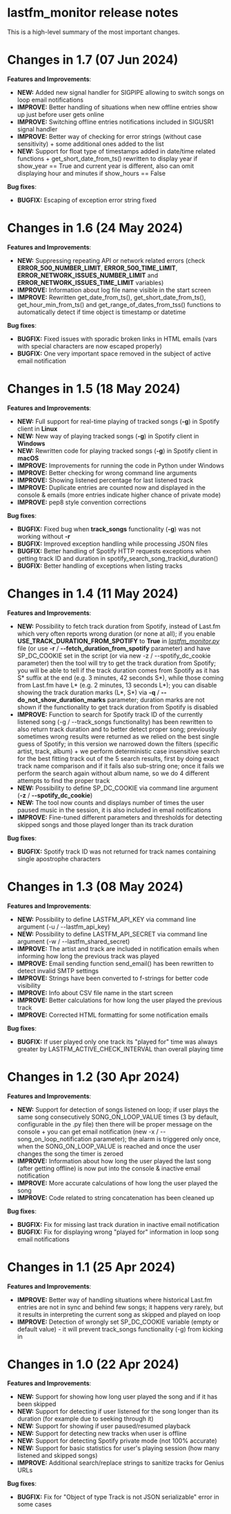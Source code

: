 # lastfm_monitor release notes

This is a high-level summary of the most important changes. 

# Changes in 1.7 (07 Jun 2024)

**Features and Improvements**:

- **NEW:** Added new signal handler for SIGPIPE allowing to switch songs on loop email notifications
- **IMPROVE:** Better handling of situations when new offline entries show up just before user gets online
- **IMPROVE:** Switching offline entries notifications included in SIGUSR1 signal handler
- **IMPROVE:** Better way of checking for error strings (without case sensitivity) + some additional ones added to the list
- **NEW:** Support for float type of timestamps added in date/time related functions + get_short_date_from_ts() rewritten to display year if show_year == True and current year is different, also can omit displaying hour and minutes if show_hours == False

**Bug fixes**:

- **BUGFIX:** Escaping of exception error string fixed

# Changes in 1.6 (24 May 2024)

**Features and Improvements**:

- **NEW:** Suppressing repeating API or network related errors (check **ERROR_500_NUMBER_LIMIT**, **ERROR_500_TIME_LIMIT**, **ERROR_NETWORK_ISSUES_NUMBER_LIMIT** and **ERROR_NETWORK_ISSUES_TIME_LIMIT** variables)
- **IMPROVE:** Information about log file name visible in the start screen
- **IMPROVE:** Rewritten get_date_from_ts(), get_short_date_from_ts(), get_hour_min_from_ts() and get_range_of_dates_from_tss() functions to automatically detect if time object is timestamp or datetime

**Bug fixes**:

- **BUGFIX:** Fixed issues with sporadic broken links in HTML emails (vars with special characters are now escaped properly)
- **BUGFIX:** One very important space removed in the subject of active email notification

# Changes in 1.5 (18 May 2024)

**Features and Improvements**:

- **NEW:** Full support for real-time playing of tracked songs (**-g**) in Spotify client in **Linux**
- **NEW:** New way of playing tracked songs (**-g**) in Spotify client in **Windows**
- **NEW:** Rewritten code for playing tracked songs (**-g**) in Spotify client in **macOS**
- **IMPROVE:** Improvements for running the code in Python under Windows
- **IMPROVE:** Better checking for wrong command line arguments
- **IMPROVE:** Showing listened percentage for last listened track
- **IMPROVE:** Duplicate entries are counted now and displayed in the console & emails (more entries indicate higher chance of private mode)
- **IMPROVE:** pep8 style convention corrections

**Bug fixes**:

- **BUGFIX:** Fixed bug when **track_songs** functionality (**-g**) was not working without **-r**
- **BUGFIX:** Improved exception handling while processing JSON files
- **BUGFIX:** Better handling of Spotify HTTP requests exceptions when getting track ID and duration in spotify_search_song_trackid_duration()
- **BUGFIX:** Better handling of exceptions when listing tracks

# Changes in 1.4 (11 May 2024)

**Features and Improvements**:

- **NEW:** Possibility to fetch track duration from Spotify, instead of Last.fm which very often reports wrong duration (or none at all); if you enable **USE_TRACK_DURATION_FROM_SPOTIFY** to **True** in *[lastfm_monitor.py](lastfm_monitor.py)* file (or use **-r** / **--fetch_duration_from_spotify** parameter) and have SP_DC_COOKIE set in the script (or via new -z / --spotify_dc_cookie parameter) then the tool will try to get the track duration from Spotify; you will be able to tell if the track duration comes from Spotify as it has S* suffix at the end (e.g. 3 minutes, 42 seconds S*), while those coming from Last.fm have L* (e.g. 2 minutes, 13 seconds L*); you can disable showing the track duration marks (L*, S*) via **-q** / **--do_not_show_duration_marks** parameter; duration marks are not shown if the functionality to get track duration from Spotify is disabled
- **IMPROVE:** Function to search for Spotify track ID of the currently listened song (-g / --track_songs functionality) has been rewritten to also return track duration and to better detect proper song; previously sometimes wrong results were returned as we relied on the best single guess of Spotify; in this version we narrowed down the filters (specific artist, track, album) + we perform deterministic case insensitive search for the best fitting track out of the 5 search results, first by doing exact track name comparison and if it fails also sub-string one; once it fails we perform the search again without album name, so we do 4 different attempts to find the proper track
- **NEW:** Possibility to define SP_DC_COOKIE via command line argument (**-z** / **--spotify_dc_cookie**)
- **NEW:** The tool now counts and displays number of times the user paused music in the session, it is also included in email notifications
- **IMPROVE:** Fine-tuned different parameters and thresholds for detecting skipped songs and those played longer than its track duration

**Bug fixes**:

- **BUGFIX:** Spotify track ID was not returned for track names containing single apostrophe characters

# Changes in 1.3 (08 May 2024)

**Features and Improvements**:

- **NEW:** Possibility to define LASTFM_API_KEY via command line argument (-u / --lastfm_api_key)
- **NEW:** Possibility to define LASTFM_API_SECRET via command line argument (-w / --lastfm_shared_secret)
- **IMPROVE:** The artist and track are included in notification emails when informing how long the previous track was played
- **IMPROVE:** Email sending function send_email() has been rewritten to detect invalid SMTP settings
- **IMPROVE:** Strings have been converted to f-strings for better code visibility
- **IMPROVE:** Info about CSV file name in the start screen
- **IMPROVE:** Better calculations for how long the user played the previous track
- **IMPROVE:** Corrected HTML formatting for some notification emails

**Bug fixes**:

- **BUGFIX:** If user played only one track its "played for" time was always greater by LASTFM_ACTIVE_CHECK_INTERVAL than overall playing time

# Changes in 1.2 (30 Apr 2024)

**Features and Improvements**:

- **NEW:** Support for detection of songs listened on loop; if user plays the same song consecutively SONG_ON_LOOP_VALUE times (3 by default, configurable in the .py file) then there will be proper message on the console + you can get email notification (new -x / --song_on_loop_notification parameter); the alarm is triggered only once, when the SONG_ON_LOOP_VALUE is reached and once the user changes the song the timer is zeroed
- **IMPROVE:** Information about how long the user played the last song (after getting offline) is now put into the console & inactive email notification
- **IMPROVE:** More accurate calculations of how long the user played the song
- **IMPROVE:** Code related to string concatenation has been cleaned up

**Bug fixes**:

- **BUGFIX:** Fix for missing last track duration in inactive email notification
- **BUGFIX:** Fix for displaying wrong "played for" information in loop song email notifications

# Changes in 1.1 (25 Apr 2024)

**Features and Improvements**:

- **IMPROVE:** Better way of handling situations where historical Last.fm entries are not in sync and behind few songs; it happens very rarely, but it results in interpreting the current song as skipped and played on loop
- **IMPROVE:** Detection of wrongly set SP_DC_COOKIE variable (empty or default value) - it will prevent track_songs functionality (-g) from kicking in

# Changes in 1.0 (22 Apr 2024)

**Features and Improvements**:

- **NEW:** Support for showing how long user played the song and if it has been skipped
- **NEW:** Support for detecting if user listened for the song longer than its duration (for example due to seeking through it)
- **NEW:** Support for showing if user paused/resumed playback
- **NEW:** Support for detecting new tracks when user is offline
- **NEW:** Support for detecting Spotify private mode (not 100% accurate)
- **NEW:** Support for basic statistics for user's playing session (how many listened and skipped songs)
- **IMPROVE:** Additional search/replace strings to sanitize tracks for Genius URLs

**Bug fixes**:

- **BUGFIX:** Fix for "Object of type Track is not JSON serializable" error in some cases
